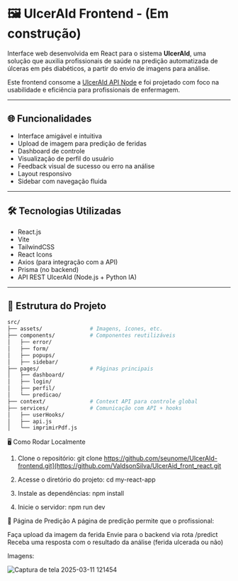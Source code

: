 # 🖼️ UlcerAId Frontend - (Em construção)

Interface web desenvolvida em React para o sistema **UlcerAId**, uma solução que auxilia profissionais de saúde na predição automatizada de úlceras em pés diabéticos, a partir do envio de imagens para análise.

Este frontend consome a [UlcerAId API Node](https://github.com/ValdsonSilva/UlcerAid_api_node) e foi projetado com foco na usabilidade e eficiência para profissionais de enfermagem.

---

## 🌐 Funcionalidades

- Interface amigável e intuitiva
- Upload de imagem para predição de feridas
- Dashboard de controle
- Visualização de perfil do usuário
- Feedback visual de sucesso ou erro na análise
- Layout responsivo
- Sidebar com navegação fluida

---

## 🛠️ Tecnologias Utilizadas

- React.js
- Vite
- TailwindCSS
- React Icons
- Axios (para integração com a API)
- Prisma (no backend)
- API REST UlcerAId (Node.js + Python IA)

---

## 📁 Estrutura do Projeto

```bash
src/
├── assets/               # Imagens, ícones, etc.
├── components/           # Componentes reutilizáveis
│   ├── error/
│   ├── form/
│   ├── popups/
│   ├── sidebar/
├── pages/                # Páginas principais
│   ├── dashboard/
│   ├── login/
│   ├── perfil/
│   └── predicao/
├── context/              # Context API para controle global
├── services/             # Comunicação com API + hooks
│   ├── userHooks/
│   ├── api.js
│   └── imprimirPdf.js
```
🖥️ Como Rodar Localmente
1. Clone o repositório:
git clone https://github.com/seunome/UlcerAId-frontend.git](https://github.com/ValdsonSilva/UlcerAid_front_react.git

2. Acesse o diretório do projeto:
cd my-react-app

3. Instale as dependências:
npm install

4. Inicie o servidor:
npm run dev

📸 Página de Predição
A página de predição permite que o profissional:

Faça upload da imagem da ferida
Envie para o backend via rota /predict
Receba uma resposta com o resultado da análise (ferida ulcerada ou não)

Imagens:

![Captura de tela 2025-03-11 121454](https://github.com/user-attachments/assets/7aa25b52-2199-47ea-9356-07faa8ec5a3a)
